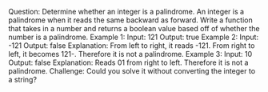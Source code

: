 Question:
Determine whether an integer is a palindrome. An integer is a palindrome when it reads the same backward as forward.
Write a function that takes in a number and returns a boolean value based off of whether the number is a palindrome.
Example 1:
Input: 121
Output: true
Example 2:
Input: -121
Output: false
Explanation: From left to right, it reads -121. From right to left, it becomes 121-. Therefore it is not a palindrome.
Example 3:
Input: 10
Output: false
Explanation: Reads 01 from right to left. Therefore it is not a palindrome.
Challenge:
Could you solve it without converting the integer to a string?
